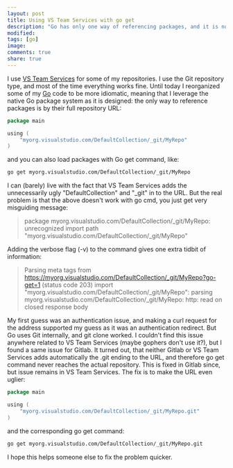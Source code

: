 ```yaml
---
layout: post
title: Using VS Team Services with go get
description: "Go has only one way of referencing packages, and it is not evident howto do that with Visual Studio Team Services"
modified:
tags: [go]
image: 
comments: true
share: true
---
```


I use [VS Team Services](https://www.visualstudio.com/products/visual-studio-team-services-vs) 
for some of my repositories. I use the Git repository type, and most of the time 
everything works fine. Until today I reorganized some of my [Go](https://golang.org/) 
code to be more idiomatic, meaning that I leverage the native Go package system as it 
is designed: the only way to reference packages is by their full repository URL:

```go
package main

using (
    "myorg.visualstudio.com/DefaultCollection/_git/MyRepo"
)
```

and you can also load packages with Go get command, like:

```bash
go get myorg.visualstudio.com/DefaultCollection/_git/MyRepo
```

I can (barely) live with the fact that VS Team Services adds the unnecessarily ugly 
"DefaultCollection" and "_git" in to the URL. But the real problem is that the above 
doesn't work with go cmd, you just get very misguiding message:

> package myorg.visualstudio.com/DefaultCollection/_git/MyRepo: 
> unrecognized import path "myorg.visualstudio.com/DefaultCollection/_git/MyRepo"

Adding the verbose flag (-v) to the command gives one extra tidbit of information:

> Parsing meta tags from https://myorg.visualstudio.com/DefaultCollection/_git/MyRepo?go-get=1 (status code 203)
> import "myorg.visualstudio.com/DefaultCollection/_git/MyRepo": 
> parsing myorg.visualstudio.com/DefaultCollection/_git/MyRepo: 
> http: read on closed response body

My first guess was an authentication issue, and making a curl request for the address 
supported my guess as it was an authentication redirect. But Go uses Git internally, 
and git clone worked. I couldn't find this issue anywhere related to VS Team Services 
(maybe gophers don't use it?), but I found a same issue for Gitlab. It turned out, that 
neither Gitlab or VS Team Services adds automatically the .git ending to the URL, and 
therefore go get command never reaches the actual repository. This is fixed in Gitlab 
since, but issue remains in VS Team Services. The fix is to make the URL even uglier: 

```go
package main

using (
    "myorg.visualstudio.com/DefaultCollection/_git/MyRepo.git"
)
```

and the corresponding go get command:

```bash
go get myorg.visualstudio.com/DefaultCollection/_git/MyRepo.git
```

I hope this helps someone else to fix the problem quicker. 